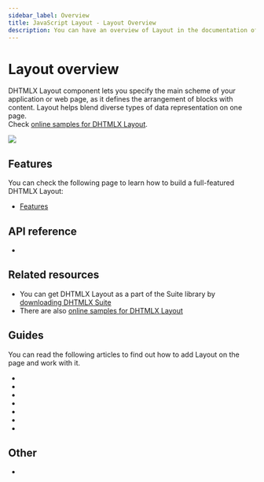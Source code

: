 ```yaml
---
sidebar_label: Overview
title: JavaScript Layout - Layout Overview 
description: You can have an overview of Layout in the documentation of the DHTMLX JavaScript UI library. Browse developer guides and API reference, try out code examples and live demos, and download a free 30-day evaluation version of DHTMLX Suite.
---
```


# Layout overview

DHTMLX Layout component lets you specify the main scheme of your application or web page, as it defines the arrangement of blocks with content. Layout helps blend diverse types of data representation on one page.<br/>
Check [online samples for DHTMLX Layout](https://snippet.dhtmlx.com/all?tag=layout).

![](../assets/layout/layout.png)

## Features

You can check the following page to learn how to build a full-featured DHTMLX Layout:

- [Features](layout/features.md)

## API reference

- [](api/api_overview.md)

## Related resources

- You can get DHTMLX Layout as a part of the Suite library by [downloading DHTMLX Suite](https://dhtmlx.com/docs/products/dhtmlxSuite/download.shtml)
- There are also [online samples for DHTMLX Layout](https://snippet.dhtmlx.com/all?tag=layout)  

## Guides

You can read the following articles to find out how to add Layout on the page and work with it.

- [](initialization.md)
- [](layout_structure.md)
- [](layout_patterns.md)
- [](cell_configuration.md)
- [](work_with_layout.md)
- [](customization.md)
- [](events.md)

## Other

- [](../migration.md)
